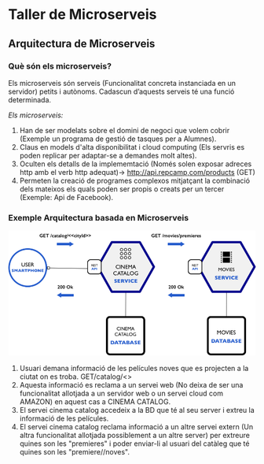 # Taller de Microserveis
## Arquitectura de Microserveis

### Què són els microserveis?
Els microserveis són serveis (Funcionalitat concreta instanciada en un servidor) petits i autònoms. Cadascun d’aquests serveis té una funció determinada.

*Els microserveis:*
1. Han de ser modelats sobre el domini de negoci que volem cobrir (Exemple un programa de gestió de tasques per a Alumnes).
2. Claus en models d'alta disponibilitat i cloud computing (Els servris es poden replicar per adaptar-se a demandes molt altes).
3. Oculten els detalls de la implememtació (Només solen exposar adreces http amb el verb http adequat)-> http://api.repcamp,com/products (GET)
4. Permeten la creació de programes complexos mitjatçant la combinació dels mateixos els quals poden ser propis o creats per un tercer (Exemple: Api de Facebook).

### Exemple Arquitectura basada en Microserveis
![Exemple Arquitectura Microserveis](https://github.com/manel2r/taller-microservices/blob/master/resources/example2.png)

1. Usuari demana informació de les películes noves que es projecten a la ciutat on es troba. GET/catalog/<<cityid>>
2. Aquesta informació es reclama a un servei web (No deixa de ser una funcionalitat allotjada a un servidor web o un servei cloud com AMAZON) en aquest cas a CINEMA CATALOG.
3. El servei cinema catalog accedeix a la BD que té al seu server i extreu la informació de les películes.
4. El servei cinema catalog reclama informació a un altre servei extern (Un altra funcionalitat allotjada possiblement a un altre server) per extreure quines son les "premieres" i poder enviar-li al usuari del catàleg que té quines son les "premiere//noves".
